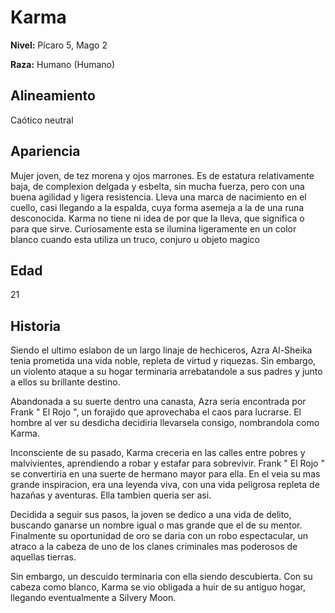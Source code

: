 # Karma

**Nivel:** Pícaro 5, Mago 2

**Raza:** Humano (Humano)

## Alineamiento
Caótico neutral

## Apariencia
Mujer joven, de tez morena y ojos marrones. Es de estatura relativamente baja, de complexion delgada y esbelta, sin mucha fuerza, pero con una buena agilidad y ligera resistencia. Lleva una marca de nacimiento en el cuello, casi llegando a la espalda, cuya forma asemeja a la de una runa desconocida. Karma no tiene ni idea de por que la lleva, que significa o para que sirve. Curiosamente esta se ilumina ligeramente en un color blanco cuando esta utiliza un truco, conjuro u objeto magico

## Edad
21

## Historia
Siendo el ultimo eslabon de un largo linaje de hechiceros, Azra Al-Sheika tenia prometida una vida noble, repleta de virtud y riquezas. Sin embargo, un violento ataque a su hogar terminaria arrebatandole a sus padres y junto a ellos su brillante destino.

Abandonada a su suerte dentro una canasta, Azra seria encontrada por Frank " El Rojo ", un forajido que aprovechaba el caos para lucrarse. El hombre al ver su desdicha decidiria llevarsela consigo, nombrandola como Karma.

Inconsciente de su pasado, Karma creceria en las calles entre pobres y malvivientes, aprendiendo a robar y estafar para sobrevivir. Frank " El Rojo " se convertiria en una suerte de hermano mayor para ella. En el veia su mas grande inspiracion, era una leyenda viva, con una vida peligrosa repleta de hazañas y aventuras. Ella tambien queria ser asi.

Decidida a seguir sus pasos, la joven se dedico a una vida de delito, buscando ganarse un nombre igual o mas grande que el de su mentor. Finalmente su oportunidad de oro se daria con un robo espectacular, un atraco a la cabeza de uno de los clanes criminales mas poderosos de aquellas tierras.

Sin embargo, un descuido terminaria con ella siendo descubierta. Con su cabeza como blanco, Karma se vio obligada a huir de su antiguo hogar, llegando eventualmente a Silvery Moon.


